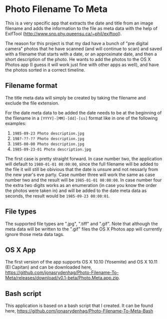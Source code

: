 # Photo Filename To Meta
This is a very specific app that extracts the date and title from an image filename and adds the information to the file as meta data with the help of ExifTool (http://www.sno.phy.queensu.ca/~phil/exiftool).

The reason for this project is that my dad have a bunch of "pre digital camera" photos that he have scanned (and will continue to scan) and saved with a filename that starts with a date, or an approximate date, and then a short description of the photo. He wants to add the photos to the OS X Photos app (I guess it will work just fine with other apps as well), and have the photos sorted in a correct timeline.

## Filename format
The title meta data will simply be created by taking the filename and exclude the file extension.

For the date meta data to be added the date needs to be at the beginning of the filename in a `[YYYY]-[MM]-[dd]-[ss]` format like in one of the following examples:

1. `1985-09-23 Photo description.jpg`
2. `198?-??-?? Photo description.jpg`
3. `1985-00-00 Photo description.jpg`
4. `1985-09-23-01 Photo description.jpg`

The first case is pretty straight forward. In case number two, the application will default to `1980-01-01 00:00:00`, since the full filename will be added to the file it will still be obivious that the date is unsure and not nessarly from the new year's eve party. Case number three will work the same as case number two and the result will be `1985-01-01 00:00:00`. In case number four the extra two digits works as an enumeration (in case you know the order the photos were taken in) and will be added to the date meta data as seconds, the result would be `1985-09-23 00:00:01`.

## File types
The supported file types are ".jpg", ".tiff" and ".gif". Note that although the meta data will be written to the ".gif" files the OS X Photos app will currently ignore those meta data tags.

## OS X App
The first version of the app supports OS X 10.10 (Yosemite) and OS X 10.11 (El Capitan) and can be downloaded here, https://github.com/jonasrydenhag/Photo-Filename-To-Meta/releases/download/v0.1-beta/Photo.Meta.app.zip.

## Bash script
This application is based on a bash script that I created. It can be found here, https://github.com/jonasrydenhag/Photo-Filename-To-Meta-Bash
